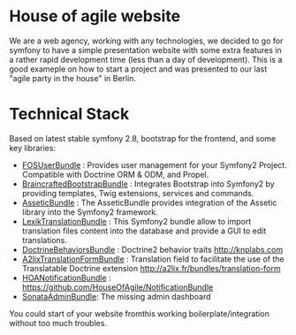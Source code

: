 House of agile website
========================

We are a web agency, working with any technologies, we decided to go for symfony to have a simple presentation website with some extra features in a rather rapid development time (less than a day of development). This is a good exameple on how to start a project and was presented to our last "agile party in the house" in Berlin.

Technical Stack
==============

Based on latest stable symfony 2.8, bootstrap for the frontend, and some key libraries:

* [FOSUserBundle](https://github.com/FriendsOfSymfony/FOSUserBundle) : Provides user management for your Symfony2 Project. Compatible with Doctrine ORM & ODM, and Propel.
* [BraincraftedBootstrapBundle](https://github.com/braincrafted/bootstrap-bundle) : Integrates Bootstrap into Symfony2 by providing templates, Twig extensions, services and commands.
* [AsseticBundle](https://github.com/symfony/assetic-bundle) : The AsseticBundle provides integration of the Assetic library into the Symfony2 framework.
* [LexikTranslationBundle](https://github.com/lexik/LexikTranslationBundlee) : This Symfony2 bundle allow to import translation files content into the database and provide a GUI to edit translations.
* [DoctrineBehaviorsBundle](https://github.com/KnpLabs/DoctrineBehaviors) : Doctrine2 behavior traits http://knplabs.com
* [A2lixTranslationFormBundle](https://github.com/a2lix/TranslationFormBundle) : Translation field to facilitate the use of the Translatable Doctrine extension http://a2lix.fr/bundles/translation-form
* [HOANotificationBundle](https://github.com/HouseOfAgile/NotificationBundle) : https://github.com/HouseOfAgile/NotificationBundle
* [SonataAdminBundle](https://github.com/sonata-project/SonataAdminBundle): The missing admin dashboard

You could start of your website fromthis working boilerplate/integration without too much troubles.
